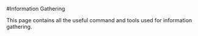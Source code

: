 #Information Gathering

This page contains all the useful command and tools used for information gathering.
